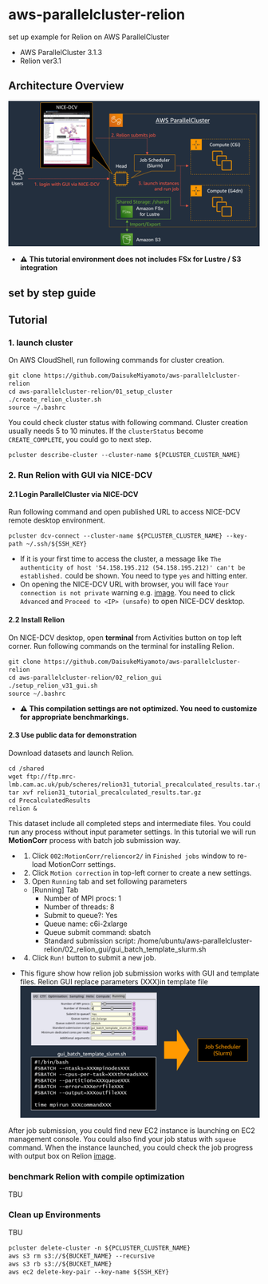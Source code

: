 # aws-parallelcluster-relion

set up example for Relion on AWS ParallelCluster

- AWS ParallelCluster 3.1.3
- Relion ver3.1

## Architecture Overview

![Architecture Overview](images/relion_architecture.png)

- :warning: **This tutorial environment does not includes FSx for Lustre / S3 integration**

## set by step guide

## Tutorial

### 1. launch cluster

On AWS CloudShell, run following commands for cluster creation.

```
git clone https://github.com/DaisukeMiyamoto/aws-parallelcluster-relion
cd aws-parallelcluster-relion/01_setup_cluster
./create_relion_cluster.sh
source ~/.bashrc
```

You could check cluster status with following command.
Cluster creation usually needs 5 to 10 minutes.
If the `clusterStatus` become `CREATE_COMPLETE`, you could go to next step.

```
pcluster describe-cluster --cluster-name ${PCLUSTER_CLUSTER_NAME}
```


### 2. Run Relion with GUI via NICE-DCV

#### 2.1 Login ParallelCluster via NICE-DCV

Run following command and open published URL to access NICE-DCV remote desktop environment.

```
pcluster dcv-connect --cluster-name ${PCLUSTER_CLUSTER_NAME} --key-path ~/.ssh/${SSH_KEY}
```

- If it is your first time to access the cluster, a message like `The authenticity of host '54.158.195.212 (54.158.195.212)' can't be established.` could be shown.
You need to type `yes` and hitting enter.
- On opening the NICE-DCV URL with browser, you will face `Your connection is not private` warning e.g. [image](images/chrome_warning.png).
You need to click `Advanced` and `Proceed to <IP> (unsafe)` to open NICE-DCV desktop.

#### 2.2 Install Relion

On NICE-DCV desktop, open **terminal** from Activities button on top left corner.
Run following commands on the terminal for installing Relion.

```
git clone https://github.com/DaisukeMiyamoto/aws-parallelcluster-relion
cd aws-parallelcluster-relion/02_relion_gui
./setup_relion_v31_gui.sh
source ~/.bashrc
```


- :warning: **This compilation settings are not optimized. You need to customize for appropriate benchmarkings.**


#### 2.3 Use public data for demonstration

Download datasets and launch Relion.

```
cd /shared
wget ftp://ftp.mrc-lmb.cam.ac.uk/pub/scheres/relion31_tutorial_precalculated_results.tar.gz
tar xvf relion31_tutorial_precalculated_results.tar.gz
cd PrecalculatedResults
relion &
```

This dataset include all completed steps and intermediate files.
You could run any process without input parameter settings.
In this tutorial we will run **MotionCorr** process with batch job submission way.

- 1. Click `002:MotionCorr/relioncor2/` in `Finished jobs` window to re-load MotionCorr settings.
- 2. Click `Motion correction` in top-left corner to create a new settings.
- 3. Open `Running` tab and set following parameters
  - [Running] Tab
    - Number of MPI procs: 1
    - Number of threads: 8
    - Submit to queue?: Yes
    - Queue name: c6i-2xlarge
    - Queue submit command: sbatch
    - Standard submission script: /home/ubuntu/aws-parallelcluster-relion/02_relion_gui/gui_batch_template_slurm.sh
- 4. Click `Run!` button to submit a new job.


- This figure show how relion job submission works with GUI and template files.
Relion GUI replace parameters (XXX)in template file
![How relion job works](images/how_relion_job_works.png)


After job submission, you could find new EC2 instance is launching on EC2 management console.
You could also find your job status with `squeue` command.
When the instance launched, you could check the job progress with output box on Relion [image](images/relion_outputs.png).


### benchmark Relion with compile optimization

TBU

### Clean up Environments

TBU

```
pcluster delete-cluster -n ${PCLUSTER_CLUSTER_NAME}
aws s3 rm s3://${BUCKET_NAME} --recursive
aws s3 rb s3://${BUCKET_NAME}
aws ec2 delete-key-pair --key-name ${SSH_KEY}
```
